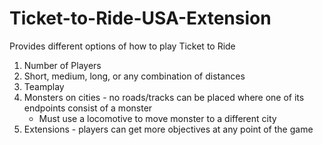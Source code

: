 # Ticket-to-Ride-USA-Extension
Provides different options of how to play Ticket to Ride
1. Number of Players
2. Short, medium, long, or any combination of distances
3. Teamplay
4. Monsters on cities - no roads/tracks can be placed where one of its endpoints consist of a monster
     - Must use a locomotive to move monster to a different city
5. Extensions - players can get more objectives at any point of the game
